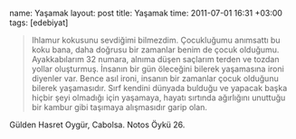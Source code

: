 name: Yaşamak
layout: post
title: Yaşamak
time: 2011-07-01 16:31 +03:00
tags: [edebiyat]

<blockquote>
Ihlamur kokusunu sevdiğimi bilmezdim. Çocukluğumu anımsattı bu koku bana, daha doğrusu bir zamanlar benim de çocuk olduğumu. Ayakkabılarım 32 numara, alnıma düşen saçlarım terden ve tozdan yollar oluşturmuş. İnsanın bir gün öleceğini bilerek yaşamasına ironi diyenler var. Bence asıl ironi, insanın bir zamanlar çocuk olduğunu bilerek yaşamasıdır. Sırf kendini dünyada bulduğu ve yapacak başka hiçbir şeyi olmadığı için yaşamaya, hayatı sırtında ağırlığını unuttuğu bir kambur gibi taşımaya alışmasıdır garip olan.
</blockquote>
Gülden Hasret Oygür, Cabolsa. Notos Öykü 26.
